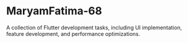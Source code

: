 # MaryamFatima-68
A collection of Flutter development tasks, including UI implementation, feature development, and performance optimizations.
